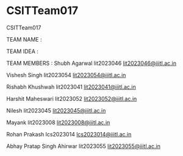 # CSITTeam017
CSITTeam017

TEAM NAME : 

TEAM IDEA : 

TEAM MEMBERS : 
Shubh Agarwal lit2023046 lit2023046@iiitl.ac.in

Vishesh Singh lit2023054 lit2023054@iiitl.ac.in

Rishabh Khushwah lit2023041 lit2023041@iiitl.ac.in

Harshit Maheswari  lit2023052 lit2023052@iiitl.ac.in

Nilesh lit2023045 lit2023045@iiitl.ac.in

Mayank lit2023008 lit2023008@iiitl.ac.in

Rohan Prakash lcs2023014 lcs2023014@iiitl.ac.in

Abhay Pratap Singh Ahirwar lit2023055 lit2023055@iiitl.ac.in
